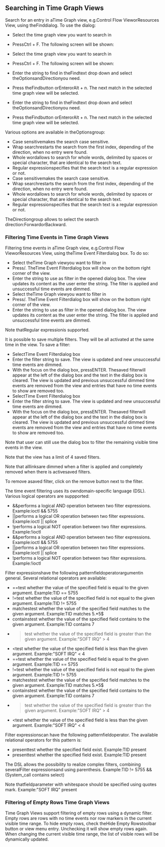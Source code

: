 ## Searching in Time Graph Views

Search for an entry in aTime Graph view, e.g.Control Flow VieworResources View, using theFinddialog. To use the dialog:
- Select the time graph view you want to search in
- PressCtrl + F. The following screen will be shown:
- Select the time graph view you want to search in
- PressCtrl + F. The following screen will be shown:


- Enter the string to find in theFindtext drop down and select theOptionsandDirectionyou need.
- Press theFindbutton orEnterorAlt + n. The next match in the selected time graph view will be selected.
- Enter the string to find in theFindtext drop down and select theOptionsandDirectionyou need.
- Press theFindbutton orEnterorAlt + n. The next match in the selected time graph view will be selected.

Various options are available in theOptionsgroup:
- Case sensitivemakes the search case sensitive.
- Wrap searchrestarts the search from the first index, depending of the direction, when no entry were found.
- Whole wordallows to search for whole words, delimited by spaces or special character, that are identical to the search text.
- Regular expressionspecifies that the search text is a regular expression or not.
- Case sensitivemakes the search case sensitive.
- Wrap searchrestarts the search from the first index, depending of the direction, when no entry were found.
- Whole wordallows to search for whole words, delimited by spaces or special character, that are identical to the search text.
- Regular expressionspecifies that the search text is a regular expression or not.

TheDirectiongroup allows to select the search direction:ForwardorBackward.

### Filtering Time Events in Time Graph Views

Filtering time events in aTime Graph view, e.g.Control Flow VieworResources View, using theTime Event Filterdialog box. To do so:
- Select theTime Graph viewyou want to filter in
- Press/. TheTime Event Filterdialog box will show on the bottom right corner of the view.
- Enter the string to use as filter in the opened dialog box. The view updates its content as the user enter the string. The filter is applied and unsuccessful time events are dimmed.
- Select theTime Graph viewyou want to filter in
- Press/. TheTime Event Filterdialog box will show on the bottom right corner of the view.
- Enter the string to use as filter in the opened dialog box. The view updates its content as the user enter the string. The filter is applied and unsuccessful time events are dimmed.



Note thatRegular expressionis supported.

It is possible to save multiple filters. They will be all activated at the same time in the view. To save a filter:
- SelectTime Event Filterdialog box
- Enter the filter string to save. The view is updated and new unsuccessful time events are dimmed.
- With the focus on the dialog box, pressENTER. Thesaved filterwill appear at the left of the dialog box and the text in the dialog box is cleared. The view is updated and previous unsuccessful dimmed time events are removed from the view and entries that have no time events to show are removed too.
- SelectTime Event Filterdialog box
- Enter the filter string to save. The view is updated and new unsuccessful time events are dimmed.
- With the focus on the dialog box, pressENTER. Thesaved filterwill appear at the left of the dialog box and the text in the dialog box is cleared. The view is updated and previous unsuccessful dimmed time events are removed from the view and entries that have no time events to show are removed too.



Note that user can still use the dialog box to filter the remaining visible time events in the view.

Note that the view has a limit of 4 saved filters.

Note that alllinksare dimmed when a filter is applied and completely removed when there is activesaved filters.

To remove asaved filter, click on the remove button next to the filter.

The time event filtering uses its owndomain-specific language (DSL). Various logical operators are suppported:
- &&performs a logical AND operation between two filter expressions. Example:ioctl && 5755
- ||performs a logical OR operation between two filter expressions. Example:ioctl || splice
- !performs a logical NOT operation between two filter expressions. Example:!ioctl
- &&performs a logical AND operation between two filter expressions. Example:ioctl && 5755
- ||performs a logical OR operation between two filter expressions. Example:ioctl || splice
- !performs a logical NOT operation between two filter expressions. Example:!ioctl

Filter expressionshave the following patternfieldoperatorargumentin general. Several relational operators are available:
- ==test whether the value of the specified field is equal to the given argument. Example:TID == 5755
- !=test whether the value of the specified field is not equal to the given argument. Example:TID != 5755
- matchestest whether the value of the specified field matches to the given argument. Example:TID matches 5.*5$
- containstest whether the value of the specified field contains to the given argument. Example:TID contains 7
- >test whether the value of the specified field is greater than the given argument. Example:"SOFT IRQ" > 4
- <test whether the value of the specified field is less than the given argument. Example:"SOFT IRQ" < 4
- ==test whether the value of the specified field is equal to the given argument. Example:TID == 5755
- !=test whether the value of the specified field is not equal to the given argument. Example:TID != 5755
- matchestest whether the value of the specified field matches to the given argument. Example:TID matches 5.*5$
- containstest whether the value of the specified field contains to the given argument. Example:TID contains 7
- >test whether the value of the specified field is greater than the given argument. Example:"SOFT IRQ" > 4
- <test whether the value of the specified field is less than the given argument. Example:"SOFT IRQ" < 4

Filter expressionscan have the following patternfieldoperator. The available relational operators for this pattern is:
- presenttest whether the specified field exist. Example:TID present
- presenttest whether the specified field exist. Example:TID present

The DSL allows the possibility to realize complex filters, combining severalFilter expressionsand using parenthesis. Example:TID != 5755 && (System_call contains select)

Note thatfieldparameter with whitespace should be specified using quotes mark. Example:"SOFT IRQ" present

### Filtering of Empty Rows Time Graph Views

Time Graph Views support filtering of empty rows using a dynamic filter. Empty rows are rows with no time events nor row markers in the current visible time range. To hide empty rows, check theHide Empty Rowstoolbar button or view menu entry. Unchecking it will show empty rows again. When changing the current visible time range, the list of visible rows will be dynamically updated.